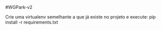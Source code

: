 #WGPark-v2

Crie uma virtualenv semelhante a que já existe no projeto e execute: pip install -r requirements.txt
